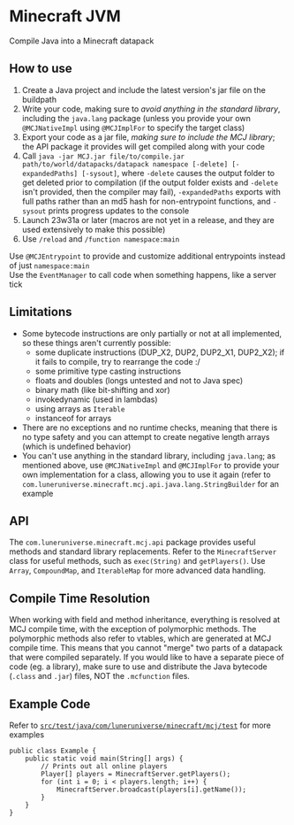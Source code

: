 # Minecraft JVM
Compile Java into a Minecraft datapack

## How to use
1. Create a Java project and include the latest version's jar file on the buildpath
2. Write your code, making sure to *avoid anything in the standard library*, including the `java.lang` package (unless you provide your own `@MCJNativeImpl` using `@MCJImplFor` to specify the target class)
3. Export your code as a jar file, *making sure to include the MCJ library*; the API package it provides will get compiled along with your code
4. Call `java -jar MCJ.jar file/to/compile.jar path/to/world/datapacks/datapack namespace [-delete] [-expandedPaths] [-sysout]`, where `-delete` causes the output folder to get deleted prior to compilation (if the output folder exists and `-delete` isn't provided, then the compiler may fail), `-expandedPaths` exports with full paths rather than an md5 hash for non-entrypoint functions, and `-sysout` prints progress updates to the console
5. Launch 23w31a or later (macros are not yet in a release, and they are used extensively to make this possible)
6. Use `/reload` and `/function namespace:main`

Use `@MCJEntrypoint` to provide and customize additional entrypoints instead of just `namespace:main`<br>
Use the `EventManager` to call code when something happens, like a server tick

## Limitations
* Some bytecode instructions are only partially or not at all implemented, so these things aren't currently possible:
  * some duplicate instructions (DUP_X2, DUP2, DUP2_X1, DUP2_X2); if it fails to compile, try to rearrange the code :/
  * some primitive type casting instructions
  * floats and doubles (longs untested and not to Java spec)
  * binary math (like bit-shifting and xor)
  * invokedynamic (used in lambdas)
  * using arrays as `Iterable`
  * instanceof for arrays
* There are no exceptions and no runtime checks, meaning that there is no type safety and you can attempt to create negative length arrays (which is undefined behavior)
* You can't use anything in the standard library, including `java.lang`; as mentioned above, use `@MCJNativeImpl` and `@MCJImplFor` to provide your own implementation for a class, allowing you to use it again (refer to `com.luneruniverse.minecraft.mcj.api.java.lang.StringBuilder` for an example

## API
The `com.luneruniverse.minecraft.mcj.api` package provides useful methods and standard library replacements. Refer to the `MinecraftServer` class for useful methods, such as `exec(String)` and `getPlayers()`. Use `Array`, `CompoundMap`, and `IterableMap` for more advanced data handling.

## Compile Time Resolution
When working with field and method inheritance, everything is resolved at MCJ compile time, with the exception of polymorphic methods. The polymorphic methods also refer to vtables, which are generated at MCJ compile time. This means that you cannot "merge" two parts of a datapack that were compiled separately. If you would like to have a separate piece of code (eg. a library), make sure to use and distribute the Java bytecode (`.class` and `.jar`) files, NOT the `.mcfunction` files.

## Example Code
Refer to [`src/test/java/com/luneruniverse/minecraft/mcj/test`](src/test/java/com/luneruniverse/minecraft/mcj/test) for more examples
```
public class Example {
	public static void main(String[] args) {
		// Prints out all online players
		Player[] players = MinecraftServer.getPlayers();
		for (int i = 0; i < players.length; i++) {
			MinecraftServer.broadcast(players[i].getName());
		}
	}
}
```